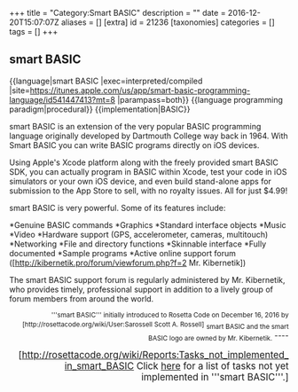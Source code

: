 +++
title = "Category:Smart BASIC"
description = ""
date = 2016-12-20T15:07:07Z
aliases = []
[extra]
id = 21236
[taxonomies]
categories = []
tags = []
+++


## smart BASIC

{{language|smart BASIC
|exec=interpreted/compiled
|site=https://itunes.apple.com/us/app/smart-basic-programming-language/id541447413?mt=8
|parampass=both}}
{{language programming paradigm|procedural}}
{{implementation|BASIC}}

smart BASIC is an extension of the very popular BASIC programming language originally developed by Dartmouth College way back in 1964. With Smart BASIC you can write BASIC programs directly on iOS devices.

Using Apple's Xcode platform along with the freely provided smart BASIC SDK, you can actually program in BASIC within Xcode, test your code in iOS simulators or your own iOS device, and even build stand-alone apps for submission to the App Store to sell, with no royalty issues. All for just $4.99!

smart BASIC is very powerful. Some of its features include:

*Genuine BASIC commands
*Graphics
*Standard interface objects
*Music
*Video
*Hardware support (GPS, accelerometer, cameras, multitouch)
*Networking
*File and directory functions
*Skinnable interface
*Fully documented
*Sample programs
*Active online support forum ([http://kibernetik.pro/forum/viewforum.php?f=2 Mr. Kibernetik])

The smart BASIC support forum is regularly administered by Mr. Kibernetik, who provides timely, professional support in addition to a lively group of forum members from around the world.

<div style="text-align: right; direction: ltr; margin-left: 1em;"><small>'''smart BASIC''' initially introduced to Rosetta Code on December 16, 2016 by [http://rosettacode.org/wiki/User:Sarossell Scott A. Rossell]</small>
<sub>smart BASIC and the smart BASIC logo are owned by Mr. Kibernetik.</sub>
----


<big><div class="plainlinks">[http://rosettacode.org/wiki/Reports:Tasks_not_implemented_in_smart_BASIC Click <u>here</u> for a list of tasks not yet implemented in '''smart BASIC'''.]</div></big>
